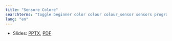 ```yaml
---
title: "Sensore Colore"
searchterms: "toggle beginner color colour colour_sensor sensors programming_app colour_sensor color_sensor ipad tablet app reflected_light light_sensor color_mode colour_mode android introduction_to_color_sensor"
lang: "en"
---
```

 <ul>
 <li class="ng-binding">Slides:
 <a href="translations/it/beginner/SensoreDiColore.pptx">PPTX</a>,
 <a href="translations/it/beginner/SensoreDiColore.pdf">PDF</a>
 </li>
 </ul>
